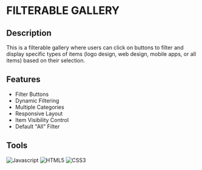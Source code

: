 # FILTERABLE GALLERY
## Description
This is a filterable gallery where users can click on buttons to filter and display specific types of items (logo design, web design, mobile apps, or all items) based on their selection.
## Features
- Filter Buttons
- Dynamic Filtering
- Multiple Categories
- Responsive Layout
- Item Visibility Control
- Default "All" Filter

## Tools
![Javascript](https://img.shields.io/badge/JavaScript-323330?style=for-the-badge&logo=javascript&logoColor=F7DF1E)
![HTML5](https://img.shields.io/badge/HTML5-E34F26?style=for-the-badge&logo=html5&logoColor=white)
![CSS3](https://img.shields.io/badge/CSS3-1572B6?style=for-the-badge&logo=css3&logoColor=white)

